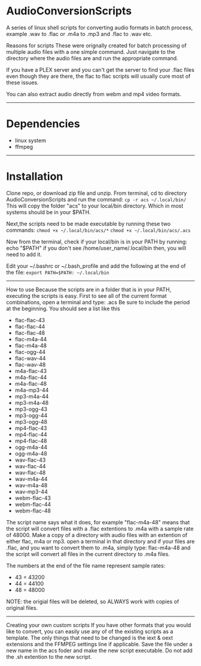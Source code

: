 # AudioConversionScripts
 A series of linux shell scripts for converting audio formats in batch process,
 example .wav to .flac   or .m4a to .mp3 and .flac to .wav etc.

Reasons for scripts
 These were orignally created for batch processing of multiple audio files with a one simple command. Just navigate to the directory where the audio files are and run the appropriate command.

 If you have a PLEX server and you can't get the server to find your .flac files even
 though they are there, the flac to flac scripts will usually cure most of these issues.
 
 You can also extract audio directly from webm and mp4 video formats.

----------------------

# Dependencies
 * linux system
 * ffmpeg

---------------------

# Installation
 Clone repo, or download zip file and unzip. From terminal, cd to directory
 AudioConversionScripts and run the command:
 `cp -r acs ~/.local/bin/`
 This will copy the folder "acs" to your local/bin directory. Which in most systems
 should be in your $PATH. 

 Next,the scripts need to be made executable by running these two commands:
 `chmod +x ~/.local/bin/acs/*`
 `chmod +x ~/.local/bin/acs/.acs`

 Now from the terminal, check if your local/bin is in your PATH by running:
 echo "$PATH"
 if you don't see /home/user_name/.local/bin then, you will need to add it.
 
 Edit your ~/.bashrc or ~/.bash_profile and add the following at the end of the file:
 `export PATH=$PATH: ~/.local/bin`

---------------------

How to use
 Because the scripts are in a folder that is in your PATH, executing the scripts is easy.
 First to see all of the current format combinations, open a terminal and type:
 .acs 
 Be sure to include the period at the beginning. You should see a list like this

 * flac-flac-43
 * flac-flac-44
 * flac-flac-48
 * flac-m4a-44
 * flac-m4a-48
 * flac-ogg-44
 * flac-wav-44
 * flac-wav-48
 * m4a-flac-43
 * m4a-flac-44
 * m4a-flac-48
 * m4a-mp3-44
 * mp3-m4a-44
 * mp3-m4a-48
 * mp3-ogg-43
 * mp3-ogg-44
 * mp3-ogg-48
 * mp4-flac-43
 * mp4-flac-44
 * mp4-flac-48
 * ogg-m4a-44
 * ogg-m4a-48
 * wav-flac-43
 * wav-flac-44
 * wav-flac-48
 * wav-m4a-44
 * wav-m4a-48
 * wav-mp3-44
 * webm-flac-43
 * webm-flac-44
 * webm-flac-48

 The script name says what it does, for example "flac-m4a-48" means that the script
 will convert files with a .flac extentions to .m4a with a sample rate of 48000.
 Make a copy of a directory with audio files with an extention of either flac, m4a or
 mp3. open a terminal in that directory and if your files are .flac, and you want to
 convert them to .m4a, simply type: flac-m4a-48 and the script will convert all files
 in the current directory to .m4a files. 

 The numbers at the end of the file name represent sample rates:
 * 43 = 43200
 * 44 = 44100
 * 48 = 48000

 NOTE: the origial files will be deleted, so ALWAYS work with copies of original files.

---------------------

Creating your own custom scripts
 If you have other formats that you would like to convert, you can easily use any of
 of the existing scripts as a template. The only things that need to be changed is the iext & oext extensions and the FFMPEG settings line if applicable. Save the file under a new name in the acs foder and make the new script executable. Do not add the .sh extention to the new script.
